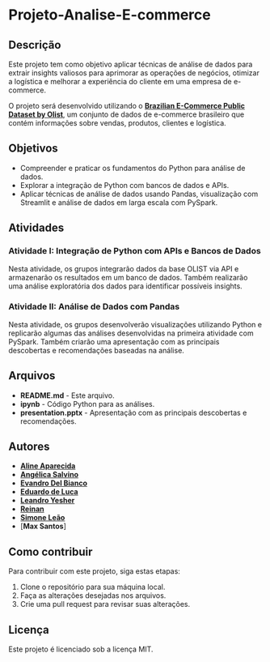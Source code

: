 # Projeto-Analise-E-commerce

## Descrição

Este projeto tem como objetivo aplicar técnicas de análise de dados para extrair insights valiosos para aprimorar as operações de negócios, otimizar a logística e melhorar a experiência do cliente em uma empresa de e-commerce.

O projeto será desenvolvido utilizando o **[Brazilian E-Commerce Public Dataset by Olist](https://www.kaggle.com/datasets/olistbr/brazilian-ecommerce)**, um conjunto de dados de e-commerce brasileiro que contém informações sobre vendas, produtos, clientes e logística.

## Objetivos

* Compreender e praticar os fundamentos do Python para análise de dados.
* Explorar a integração de Python com bancos de dados e APIs.
* Aplicar técnicas de análise de dados usando Pandas, visualização com Streamlit e análise de dados em larga escala com PySpark.

## Atividades

### Atividade I: Integração de Python com APIs e Bancos de Dados

Nesta atividade, os grupos integrarão dados da base OLIST via API e armazenarão os resultados em um banco de dados. Também realizarão uma análise exploratória dos dados para identificar possíveis insights.

### Atividade II: Análise de Dados com Pandas

Nesta atividade, os grupos desenvolverão visualizações utilizando Python e replicarão algumas das análises desenvolvidas na primeira atividade com PySpark. Também criarão uma apresentação com as principais descobertas e recomendações baseadas na análise.

## Arquivos

* **README.md** - Este arquivo.
* **ipynb** - Código Python para as análises.
* **presentation.pptx** - Apresentação com as principais descobertas e recomendações.

## Autores

* [**Aline Aparecida**](https://github.com/Alineaps)
* [**Angélica Salvino**](https://github.com/AngelicaSalvino)
* [**Evandro Del Bianco**](https://github.com/biancev)
* [**Eduardo de Luca**](https://github.com/edudeluca)
* [**Leandro Yesher**](https://github.com/LeandroYesher)
* [**Reinan**](https://github.com/Reinan-1)
* [**Simone Leão**](https://github.com/simoneleao)
* [**Max Santos**]

## Como contribuir

Para contribuir com este projeto, siga estas etapas:

1. Clone o repositório para sua máquina local.
2. Faça as alterações desejadas nos arquivos.
3. Crie uma pull request para revisar suas alterações.

## Licença

Este projeto é licenciado sob a licença MIT.
